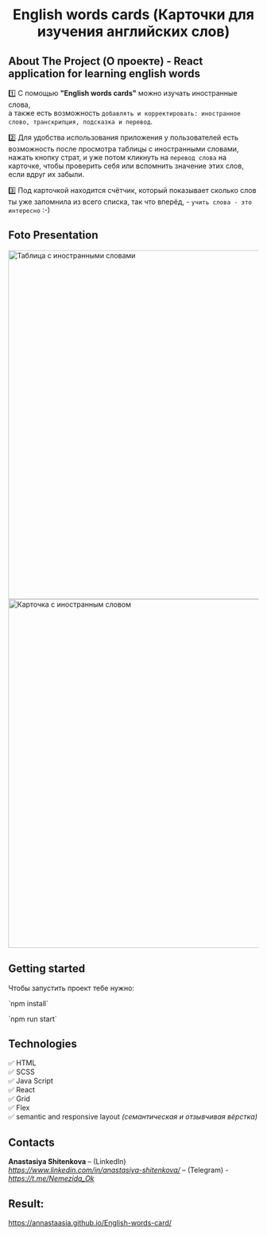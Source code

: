 <h1 align="center">English words cards (Карточки для изучения английских слов)</h1>
<h2>About The Project (О проекте) - React application for learning english words</h2>


1️⃣  С помощью **"English words cards"** можно изучать иностранные слова,   
а также есть возможность `добавлять и корректировать: иностранное слово, транскрипция, подсказка и перевод`.

2️⃣ Для удобства использования приложения у пользователей есть возможность после просмотра таблицы с иностранными словами, нажать кнопку страт, и уже потом кликнуть на `перевод слова` на карточке, чтобы проверить себя или вспомнить значение этих слов, если вдруг их забыли.

3️⃣ Под карточкой находится счётчик, который показывает сколько слов ты уже запомнила из всего списка, так что вперёд, - `учить слова - это интересно` :-)

<h2>Foto Presentation</h2>

<img width="700" alt="Таблица с иностранными словами" src="https://user-images.githubusercontent.com/108290014/226208144-5612477f-aac0-40af-a24f-1404e55824b5.png">
<img width="700" alt="Карточка с иностранным словом" src="https://user-images.githubusercontent.com/108290014/224570415-f5ffc9a2-726a-4f38-b1dd-6363e0e4e637.png">

## Getting started

Чтобы запустить проект тебе нужно:
<p> `npm install`
<p> `npm run start`

<h2>Technologies</h2>

:white_check_mark: HTML    
:white_check_mark: SCSS      
:white_check_mark: Java Script   
:white_check_mark: React       
:white_check_mark: Grid    
:white_check_mark: Flex    
:white_check_mark: semantic and responsive layout *(семантическая и отзывчивая вёрстка)*      

<h2>Contacts</h2>

**Anastasiya Shitenkova** – (LinkedIn) *https://www.linkedin.com/in/anastasiya-shitenkova/* – (Telegram) - *https://t.me/Nemezida_Ok*

## Result:
https://annastaasia.github.io/English-words-card/
